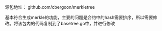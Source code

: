 源包地址：
github.com/cbergoon/merkletree

基本符合生成merkle的功能，主要的问题是合约中的hash需要排序，所以需要修改。将该包内的代码复制到了basetree.go中，并进行修改